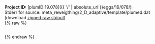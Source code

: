 **Project ID:** [plumID:19.078]({{ '/' | absolute_url }}eggs/19/078/)  
Stderr for source:  meta_reweigthing/2_D_adaptive/template/plumed.dat   
(download [zipped raw stdout](plumed.dat.plumed_master.stdout.txt.zip))  
{% raw %}
<pre>
</pre>
{% endraw %}
